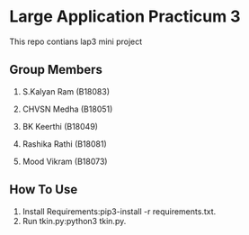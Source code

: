 # Large Application Practicum 3
This repo contians lap3 mini project

## Group Members
1. S.Kalyan Ram (B18083)

2. CHVSN Medha (B18051)

3. BK Keerthi (B18049)

4. Rashika Rathi (B18081)

5. Mood Vikram (B18073)

## How To Use
1. Install Requirements:pip3-install -r requirements.txt.
2. Run tkin.py:python3 tkin.py.

